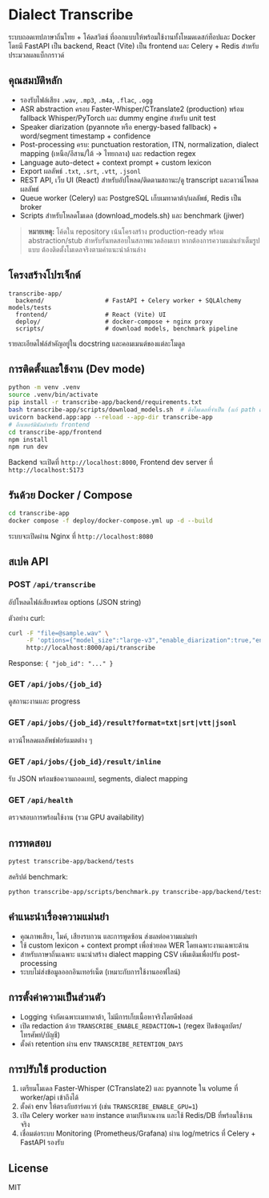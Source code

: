 # Dialect Transcribe

ระบบถอดเทปภาษาถิ่นไทย + โค้ดสวิตช์ ที่ออกแบบให้พร้อมใช้งานทั้งโหมดเดสก์ท็อปและ Docker โดยมี FastAPI เป็น backend, React (Vite) เป็น frontend และ Celery + Redis สำหรับประมวลผลแบ็กกราวด์

## คุณสมบัติหลัก

- รองรับไฟล์เสียง `.wav`, `.mp3`, `.m4a`, `.flac`, `.ogg`
- ASR abstraction ครอบ Faster-Whisper/CTranslate2 (production) พร้อม fallback Whisper/PyTorch และ dummy engine สำหรับ unit test
- Speaker diarization (pyannote หรือ energy-based fallback) + word/segment timestamp + confidence
- Post-processing ครบ: punctuation restoration, ITN, normalization, dialect mapping (เหนือ/อีสาน/ใต้ → ไทยกลาง) และ redaction regex
- Language auto-detect + context prompt + custom lexicon
- Export ผลลัพธ์ `.txt`, `.srt`, `.vtt`, `.jsonl`
- REST API, เว็บ UI (React) สำหรับอัปโหลด/ติดตามสถานะ/ดู transcript และดาวน์โหลดผลลัพธ์
- Queue worker (Celery) และ PostgreSQL เก็บเมทาดาต้า/ผลลัพธ์, Redis เป็น broker
- Scripts สำหรับโหลดโมเดล (download_models.sh) และ benchmark (jiwer)

> **หมายเหตุ:** โค้ดใน repository เน้นโครงสร้าง production-ready พร้อม abstraction/stub สำหรับรันทดสอบในสภาพแวดล้อมเบา หากต้องการความแม่นยำเต็มรูปแบบ ต้องติดตั้งโมเดลจริงตามคำแนะนำด้านล่าง

## โครงสร้างโปรเจ็กต์

```
transcribe-app/
  backend/                 # FastAPI + Celery worker + SQLAlchemy models/tests
  frontend/                # React (Vite) UI
  deploy/                  # docker-compose + nginx proxy
  scripts/                 # download models, benchmark pipeline
```

รายละเอียดไฟล์สำคัญอยู่ใน docstring และคอมเมนต์ของแต่ละโมดูล

## การติดตั้งและใช้งาน (Dev mode)

```bash
python -m venv .venv
source .venv/bin/activate
pip install -r transcribe-app/backend/requirements.txt
bash transcribe-app/scripts/download_models.sh  # ดึงโมเดลที่จำเป็น (แก้ path ตามต้องการ)
uvicorn backend.app:app --reload --app-dir transcribe-app
# อีกเทอร์มินัลสำหรับ frontend
cd transcribe-app/frontend
npm install
npm run dev
```

Backend จะเปิดที่ `http://localhost:8000`, Frontend dev server ที่ `http://localhost:5173`

## รันด้วย Docker / Compose

```bash
cd transcribe-app
docker compose -f deploy/docker-compose.yml up -d --build
```

ระบบจะเปิดผ่าน Nginx ที่ `http://localhost:8080`

## สเปค API

### POST `/api/transcribe`
อัปโหลดไฟล์เสียงพร้อม options (JSON string)

ตัวอย่าง curl:

```bash
curl -F "file=@sample.wav" \
     -F 'options={"model_size":"large-v3","enable_diarization":true,"enable_punct":true,"enable_itn":true,"enable_dialect_map":true,"custom_lexicon":["Node-RED","MQTT","สงขลานครินทร์"]}' \
     http://localhost:8000/api/transcribe
```

Response: `{ "job_id": "..." }`

### GET `/api/jobs/{job_id}`
ดูสถานะงานและ progress

### GET `/api/jobs/{job_id}/result?format=txt|srt|vtt|jsonl`
ดาวน์โหลดผลลัพธ์ฟอร์แมตต่าง ๆ

### GET `/api/jobs/{job_id}/result/inline`
รับ JSON พร้อมข้อความถอดเทป, segments, dialect mapping

### GET `/api/health`
ตรวจสอบการพร้อมใช้งาน (รวม GPU availability)

## การทดสอบ

```bash
pytest transcribe-app/backend/tests
```

สคริปต์ benchmark:

```bash
python transcribe-app/scripts/benchmark.py transcribe-app/backend/tests/data/sample.wav
```

## คำแนะนำเรื่องความแม่นยำ

- คุณภาพเสียง, ไมค์, เสียงรบกวน และการพูดซ้อน ส่งผลต่อความแม่นยำ
- ใช้ custom lexicon + context prompt เพื่อช่วยลด WER โดยเฉพาะงานเฉพาะด้าน
- สำหรับภาษาถิ่นเฉพาะ แนะนำสร้าง dialect mapping CSV เพิ่มเติมเพื่อปรับ post-processing
- ระบบไม่ส่งข้อมูลออกอินเทอร์เน็ต (เหมาะกับการใช้งานออฟไลน์)

## การตั้งค่าความเป็นส่วนตัว

- Logging จำกัดเฉพาะเมทาดาต้า, ไม่มีการเก็บเนื้อหาจริงโดยดีฟอลต์
- เปิด redaction ด้วย `TRANSCRIBE_ENABLE_REDACTION=1` (regex ปิดข้อมูลบัตร/โทรศัพท์/บัญชี)
- ตั้งค่า retention ผ่าน env `TRANSCRIBE_RETENTION_DAYS`

## การปรับใช้ production

1. เตรียมโมเดล Faster-Whisper (CTranslate2) และ pyannote ใน volume ที่ worker/api เข้าถึงได้
2. ตั้งค่า env ให้ตรงกับฮาร์ดแวร์ (เช่น `TRANSCRIBE_ENABLE_GPU=1`)
3. เปิด Celery worker หลาย instance ตามปริมาณงาน และใช้ Redis/DB ที่พร้อมใช้งานจริง
4. เชื่อมต่อระบบ Monitoring (Prometheus/Grafana) ผ่าน log/metrics ที่ Celery + FastAPI รองรับ

## License

MIT
